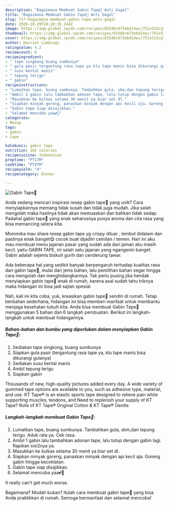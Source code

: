 ```yaml
---
description: "Bagaimana Membuat Gabin Tape🌸 Anti Gagal"
title: "Bagaimana Membuat Gabin Tape🌸 Anti Gagal"
slug: 717-bagaimana-membuat-gabin-tape-anti-gagal
date: 2020-10-29T20:20:35.244Z
image: https://img-global.cpcdn.com/recipes/825dbc673ebd14ac/751x532cq70/gabin-tape🌸-foto-resep-utama.jpg
thumbnail: https://img-global.cpcdn.com/recipes/825dbc673ebd14ac/751x532cq70/gabin-tape🌸-foto-resep-utama.jpg
cover: https://img-global.cpcdn.com/recipes/825dbc673ebd14ac/751x532cq70/gabin-tape🌸-foto-resep-utama.jpg
author: Harriet Cummings
ratingvalue: 4.2
reviewcount: 6
recipeingredient:
- " tape singkong buang sumbunya"
- " gula pasir tergantung rasa tape ya klu tape manis bisa dikurangi gulanya"
- " susu kental manis"
- " tepung terigu"
- " gabin"
recipeinstructions:
- "Lumatkan tape, buang sumbunya. Tambahkan gula, skm,dan tepung terigu. Aduk rata ya. Cek rasa."
- "Ambil 1 gabin lalu tambahkan adonan tape, lalu tutup dengan gabin lagi. Rapikan sisi2nya ya."
- "Masukkan ke kulkas selama 30 menit ya biar set dl."
- "Siapkan minyak goreng, panaskan minyak dengan api kecil aja. Goreng gabin hingga kecoklatan."
- "Gabin tape siap disajikkan."
- "Selamat mencoba yaa💕🌼"
categories:
- Resep
tags:
- gabin
- tape

katakunci: gabin tape 
nutrition: 102 calories
recipecuisine: Indonesian
preptime: "PT17M"
cooktime: "PT47M"
recipeyield: "4"
recipecategory: Dinner

---
```



![Gabin Tape🌸](https://img-global.cpcdn.com/recipes/825dbc673ebd14ac/751x532cq70/gabin-tape🌸-foto-resep-utama.jpg)

Anda sedang mencari inspirasi resep gabin tape🌸 yang unik? Cara menyiapkannya memang tidak susah dan tidak juga mudah. Jika salah mengolah maka hasilnya tidak akan memuaskan dan bahkan tidak sedap. Padahal gabin tape🌸 yang enak seharusnya punya aroma dan cita rasa yang bisa memancing selera kita.

Mommika mau share resep gabin tape yg crispy diluar , lembut didalam dan pastinya enak banget😋 cocok buat dijadiin cemilan / temen. Hari ini aku mau membuat menu jajanan pasar yang sudah ada dari jaman aku masih kecil. yaitu GABIN TAPE, ini salah satu jajanan yang ngangenin banget. Gabin adalah sejenis biskuit gurih dan cenderung tawar.

Ada beberapa hal yang sedikit banyak berpengaruh terhadap kualitas rasa dari gabin tape🌸, mulai dari jenis bahan, lalu pemilihan bahan segar hingga cara mengolah dan menghidangkannya. Tak perlu pusing jika hendak menyiapkan gabin tape🌸 enak di rumah, karena asal sudah tahu triknya maka hidangan ini bisa jadi sajian spesial.


Nah, kali ini kita coba, yuk, kreasikan gabin tape🌸 sendiri di rumah. Tetap berbahan sederhana, hidangan ini bisa memberi manfaat untuk membantu menjaga kesehatan tubuh kita. Anda bisa membuat Gabin Tape🌸 menggunakan 5 bahan dan 6 langkah pembuatan. Berikut ini langkah-langkah untuk membuat hidangannya.

<!--inarticleads1-->

##### Bahan-bahan dan bumbu yang diperlukan dalam menyiapkan Gabin Tape🌸:

1. Sediakan  tape singkong, buang sumbunya
1. Siapkan  gula pasir (tergantung rasa tape ya, klu tape manis bisa dikurangi gulanya)
1. Sediakan  susu kental manis
1. Ambil  tepung terigu
1. Siapkan  gabin


Thousands of new, high-quality pictures added every day. A wide variety of gummed tape options are available to you, such as adhesive type, material, and use. KT Tape® is an elastic sports tape designed to relieve pain while supporting muscles, tendons, and Need to replenish your supply of KT Tape? Rolls of KT Tape® Original Cotton &amp; KT Tape® Gentle. 

<!--inarticleads2-->

##### Langkah-langkah membuat Gabin Tape🌸:

1. Lumatkan tape, buang sumbunya. Tambahkan gula, skm,dan tepung terigu. Aduk rata ya. Cek rasa.
1. Ambil 1 gabin lalu tambahkan adonan tape, lalu tutup dengan gabin lagi. Rapikan sisi2nya ya.
1. Masukkan ke kulkas selama 30 menit ya biar set dl.
1. Siapkan minyak goreng, panaskan minyak dengan api kecil aja. Goreng gabin hingga kecoklatan.
1. Gabin tape siap disajikkan.
1. Selamat mencoba yaa💕🌼


It really can&#39;t get much worse. 

Bagaimana? Mudah bukan? Itulah cara membuat gabin tape🌸 yang bisa Anda praktikkan di rumah. Semoga bermanfaat dan selamat mencoba!
